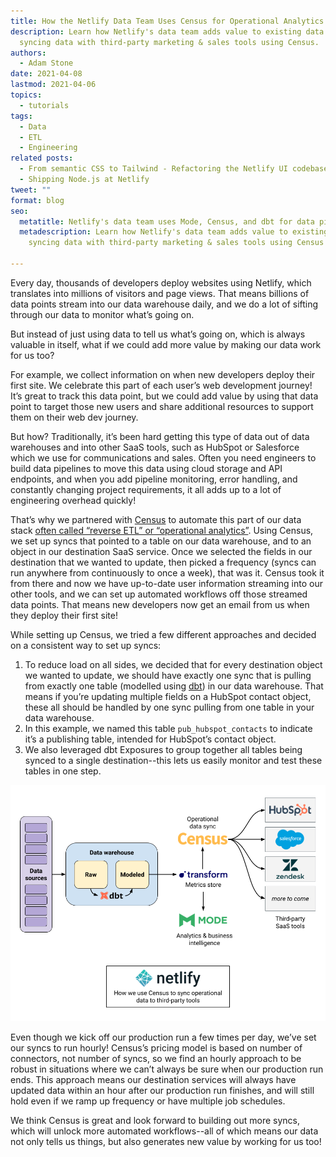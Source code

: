 ```yaml
---
title: How the Netlify Data Team Uses Census for Operational Analytics
description: Learn how Netlify's data team adds value to existing data by
  syncing data with third-party marketing & sales tools using Census.
authors:
  - Adam Stone
date: 2021-04-08
lastmod: 2021-04-06
topics:
  - tutorials
tags:
  - Data
  - ETL
  - Engineering
related posts:
  - From semantic CSS to Tailwind - Refactoring the Netlify UI codebase
  - Shipping Node.js at Netlify
tweet: ""
format: blog
seo:
  metatitle: Netlify's data team uses Mode, Census, and dbt for data pipelining
  metadescription: Learn how Netlify's data team adds value to existing data by
    syncing data with third-party marketing & sales tools using Census

---
```

Every day, thousands of developers deploy websites using Netlify, which translates into millions of visitors and page views. That means billions of data points stream into our data warehouse daily, and we do a lot of sifting through our data to monitor what’s going on.

But instead of just using data to tell us what’s going on, which is always valuable in itself, what if we could add more value by making our data work for us too?

For example, we collect information on when new developers deploy their first site. We celebrate this part of each user’s web development journey! It’s great to track this data point, but we could add value by using that data point to target those new users and share additional resources to support them on their web dev journey.

But how? Traditionally, it’s been hard getting this type of data out of data warehouses and into other SaaS tools, such as HubSpot or Salesforce which we use for communications and sales. Often you need engineers to build data pipelines to move this data using cloud storage and API endpoints, and when you add pipeline monitoring, error handling, and constantly changing project requirements, it all adds up to a lot of engineering overhead quickly!

That’s why we partnered with [Census](http://www.getcensus.com) to automate this part of our data stack [often called “reverse ETL” or “operational analytics”](https://medium.com/memory-leak/reverse-etl-a-primer-4e6694dcc7fb). Using Census, we set up syncs that pointed to a table on our data warehouse, and to an object in our destination SaaS service. Once we selected the fields in our destination that we wanted to update, then picked a frequency (syncs can run anywhere from continuously to once a week), that was it. Census took it from there and now we have up-to-date user information streaming into our other tools, and we can set up automated workflows off those streamed data points. That means new developers now get an email from us when they deploy their first site!

While setting up Census, we tried a few different approaches and decided on a consistent way to set up syncs:

1. To reduce load on all sides, we decided that for every destination object we wanted to update, we should have exactly one sync that is pulling from exactly one table (modelled using [dbt](http://www.getdbt.com/)) in our data warehouse. That means if you’re updating multiple fields on a HubSpot contact object, these all should be handled by one sync pulling from one table in your data warehouse.
2. In this example, we named this table `pub_hubspot_contacts` to indicate it’s a publishing table, intended for HubSpot’s contact object.
3. We also leveraged dbt Exposures to group together all tables being synced to a single destination--this lets us easily monitor and test these tables in one step.

![Netlify Data Team's data pipeline](/v3/img/blog/drawing-how-we-use-census-at-netlify.png "How Netlify uses Census to sync operational data to third-party tools")

Even though we kick off our production run a few times per day, we’ve set our syncs to run hourly! Census’s pricing model is based on number of connectors, not number of syncs, so we find an hourly approach to be robust in situations where we can’t always be sure when our production run ends. This approach means our destination services will always have updated data within an hour after our production run finishes, and will still hold even if we ramp up frequency or have multiple job schedules.

We think Census is great and look forward to building out more syncs, which will unlock more automated workflows--all of which means our data not only tells us things, but also generates new value by working for us too!
